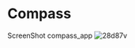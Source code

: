 # Compass
ScreenShot
compass_app
![28d87v](https://user-images.githubusercontent.com/31741209/38766878-182857c0-3ff6-11e8-80b9-43f6872c7768.gif)
